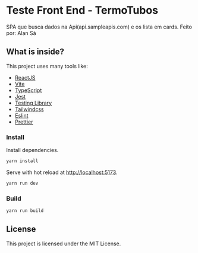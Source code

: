 # Teste Front End - TermoTubos

SPA que busca dados na Api(api.sampleapis.com) e os lista em cards.
Feito por: Alan Sá

## What is inside?

This project uses many tools like:

- [ReactJS](https://reactjs.org)
- [Vite](https://vitejs.dev)
- [TypeScript](https://www.typescriptlang.org)
- [Jest](https://jestjs.io)
- [Testing Library](https://testing-library.com)
- [Tailwindcss](https://tailwindcss.com)
- [Eslint](https://eslint.org)
- [Prettier](https://prettier.io)

### Install

Install dependencies.

```bash
yarn install
```

Serve with hot reload at <http://localhost:5173>.

```bash
yarn run dev
```
### Build

```bash
yarn run build
```
## License

This project is licensed under the MIT License.
